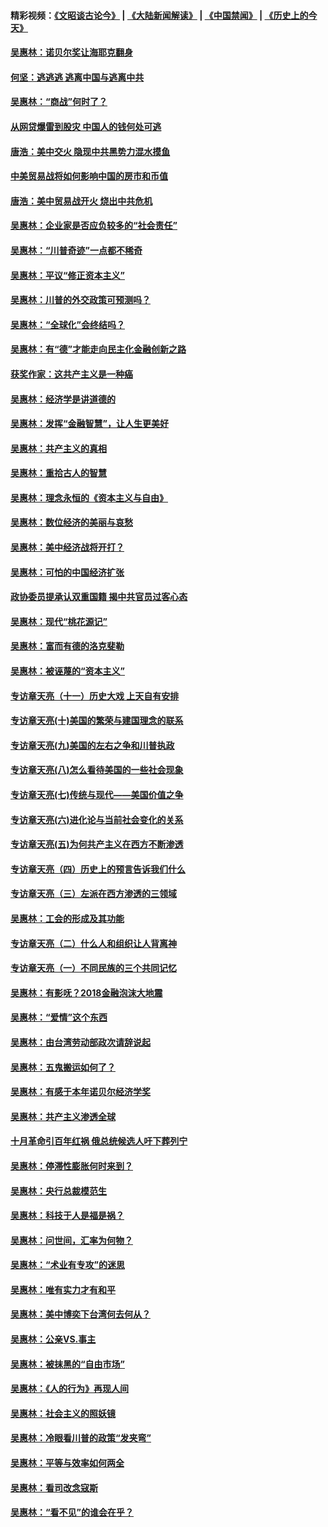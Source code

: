 #### 精彩视频：[《文昭谈古论今》](https://github.com/gfw-breaker/wenzhao/blob/master/README.md?t=12170931) | [《大陆新闻解读》](https://github.com/gfw-breaker/ntdtv-comedy/blob/master/README.md?t=12170931) | [《中国禁闻》](https://github.com/gfw-breaker/ntdtv-news/blob/master/README.md?t=12170931) | [《历史上的今天》](https://github.com/gfw-breaker/today-in-history/blob/master/README.md?t=12170931) 

#### [吴惠林：诺贝尔奖让海耶克翻身](../pages/nsc423/n10890049.md?t=12170931) 

#### [何坚：逃逃逃 逃离中国与逃离中共](../pages/nsc423/n10592891.md?t=12170931) 

#### [吴惠林：“商战”何时了？](../pages/nsc423/n10573558.md?t=12170931) 

#### [从网贷爆雷到股灾 中国人的钱何处可逃](../pages/nsc423/n10572800.md?t=12170931) 

#### [唐浩：美中交火 隐现中共黑势力混水摸鱼](../pages/nsc423/n10544040.md?t=12170931) 

#### [中美贸易战将如何影响中国的房市和币值](../pages/nsc423/n10543697.md?t=12170931) 

#### [唐浩：美中贸易战开火 烧出中共危机](../pages/nsc423/n10540126.md?t=12170931) 

#### [吴惠林：企业家是否应负较多的“社会责任”](../pages/nsc423/n10535022.md?t=12170931) 

#### [吴惠林：“川普奇迹”一点都不稀奇](../pages/nsc423/n10512808.md?t=12170931) 

#### [吴惠林：平议“修正资本主义”](../pages/nsc423/n10495724.md?t=12170931) 

#### [吴惠林：川普的外交政策可预测吗？](../pages/nsc423/n10462387.md?t=12170931) 

#### [吴惠林：“全球化”会终结吗？](../pages/nsc423/n10452838.md?t=12170931) 

#### [吴惠林：有“德”才能走向民主化金融创新之路](../pages/nsc423/n10432292.md?t=12170931) 

#### [获奖作家：这共产主义是一种癌](../pages/nsc423/n10431541.md?t=12170931) 

#### [吴惠林：经济学是讲道德的](../pages/nsc423/n10398014.md?t=12170931) 

#### [吴惠林：发挥“金融智慧”，让人生更美好](../pages/nsc423/n10375019.md?t=12170931) 

#### [吴惠林：共产主义的真相](../pages/nsc423/n10351394.md?t=12170931) 

#### [吴惠林：重拾古人的智慧](../pages/nsc423/n10337691.md?t=12170931) 

#### [吴惠林：理念永恒的《资本主义与自由》](../pages/nsc423/n10316274.md?t=12170931) 

#### [吴惠林：数位经济的美丽与哀愁](../pages/nsc423/n10292946.md?t=12170931) 

#### [吴惠林：美中经济战将开打？](../pages/nsc423/n10258825.md?t=12170931) 

#### [吴惠林：可怕的中国经济扩张](../pages/nsc423/n10219147.md?t=12170931) 

#### [政协委员提承认双重国籍 揭中共官员过客心态](../pages/nsc423/n10208809.md?t=12170931) 

#### [吴惠林：现代“桃花源记”](../pages/nsc423/n10185234.md?t=12170931) 

#### [吴惠林：富而有德的洛克斐勒](../pages/nsc423/n10142264.md?t=12170931) 

#### [吴惠林：被诬蔑的“资本主义”](../pages/nsc423/n10124816.md?t=12170931) 

#### [专访章天亮（十一）历史大戏 上天自有安排](../pages/nsc423/n10094905.md?t=12170931) 

#### [专访章天亮(十)美国的繁荣与建国理念的联系](../pages/nsc423/n10094899.md?t=12170931) 

#### [专访章天亮(九)美国的左右之争和川普执政](../pages/nsc423/n10094889.md?t=12170931) 

#### [专访章天亮(八)怎么看待美国的一些社会现象](../pages/nsc423/n10094857.md?t=12170931) 

#### [专访章天亮(七)传统与现代——美国价值之争](../pages/nsc423/n10093140.md?t=12170931) 

#### [专访章天亮(六)进化论与当前社会变化的关系](../pages/nsc423/n10092036.md?t=12170931) 

#### [专访章天亮(五)为何共产主义在西方不断渗透](../pages/nsc423/n10083620.md?t=12170931) 

#### [专访章天亮（四）历史上的预言告诉我们什么](../pages/nsc423/n10083606.md?t=12170931) 

#### [专访章天亮（三）左派在西方渗透的三领域](../pages/nsc423/n10081115.md?t=12170931) 

#### [吴惠林：工会的形成及其功能](../pages/nsc423/n10080633.md?t=12170931) 

#### [专访章天亮（二）什么人和组织让人背离神](../pages/nsc423/n10076637.md?t=12170931) 

#### [专访章天亮（一）不同民族的三个共同记忆](../pages/nsc423/n10074188.md?t=12170931) 

#### [吴惠林：有影呒？2018金融泡沫大地震](../pages/nsc423/n10040534.md?t=12170931) 

#### [吴惠林：“爱情”这个东西](../pages/nsc423/n10019423.md?t=12170931) 

#### [吴惠林：由台湾劳动部政次请辞说起](../pages/nsc423/n9979679.md?t=12170931) 

#### [吴惠林：五鬼搬运如何了？](../pages/nsc423/n9925338.md?t=12170931) 

#### [吴惠林：有感于本年诺贝尔经济学奖](../pages/nsc423/n9871883.md?t=12170931) 

#### [吴惠林：共产主义渗透全球](../pages/nsc423/n9812748.md?t=12170931) 

#### [十月革命引百年红祸 俄总统候选人吁下葬列宁](../pages/nsc423/n9810182.md?t=12170931) 

#### [吴惠林：停滞性膨胀何时来到？](../pages/nsc423/n9764136.md?t=12170931) 

#### [吴惠林：央行总裁模范生](../pages/nsc423/n9728134.md?t=12170931) 

#### [吴惠林：科技于人是福是祸？](../pages/nsc423/n9672982.md?t=12170931) 

#### [吴惠林：问世间，汇率为何物？](../pages/nsc423/n9621788.md?t=12170931) 

#### [吴惠林：“术业有专攻”的迷思](../pages/nsc423/n9580363.md?t=12170931) 

#### [吴惠林：唯有实力才有和平](../pages/nsc423/n9529599.md?t=12170931) 

#### [吴惠林：美中博奕下台湾何去何从？](../pages/nsc423/n9483598.md?t=12170931) 

#### [吴惠林：公亲VS.事主](../pages/nsc423/n9425637.md?t=12170931) 

#### [吴惠林：被抹黑的“自由市场”](../pages/nsc423/n9351545.md?t=12170931) 

#### [吴惠林：《人的行为》再现人间](../pages/nsc423/n9296339.md?t=12170931) 

#### [吴惠林：社会主义的照妖镜](../pages/nsc423/n9243460.md?t=12170931) 

#### [吴惠林：冷眼看川普的政策“发夹弯”](../pages/nsc423/n9120684.md?t=12170931) 

#### [吴惠林：平等与效率如何两全](../pages/nsc423/n9075430.md?t=12170931) 

#### [吴惠林：看司改念寇斯](../pages/nsc423/n9024915.md?t=12170931) 

#### [吴惠林：“看不见”的谁会在乎？](../pages/nsc423/n8977488.md?t=12170931) 

